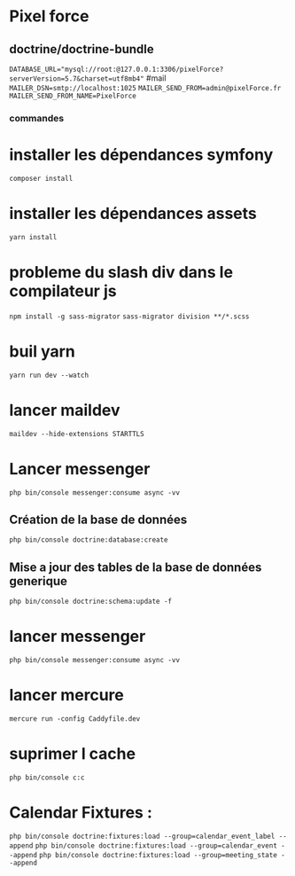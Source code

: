 # Pixel force
## doctrine/doctrine-bundle
```DATABASE_URL="mysql://root:@127.0.0.1:3306/pixelForce?serverVersion=5.7&charset=utf8mb4"```
#mail
```MAILER_DSN=smtp://localhost:1025```
```MAILER_SEND_FROM=admin@pixelForce.fr```
```MAILER_SEND_FROM_NAME=PixelForce```

### commandes

# installer les dépendances symfony
```composer install```
# installer les dépendances assets
```yarn install```
# probleme du slash div dans le compilateur js
```npm install -g sass-migrator```
```sass-migrator division **/*.scss```
# buil yarn
```yarn run dev --watch```
# lancer maildev
```maildev --hide-extensions STARTTLS```
# Lancer messenger
```php bin/console messenger:consume async -vv```
## Création de la base de données 
```php bin/console doctrine:database:create```
## Mise a jour des tables de la base de données generique
```php bin/console doctrine:schema:update -f```
# lancer messenger
```php bin/console messenger:consume async -vv```
# lancer mercure
```mercure run -config Caddyfile.dev```
# suprimer l cache
```php bin/console c:c```

# Calendar Fixtures :
```php bin/console doctrine:fixtures:load --group=calendar_event_label --append```
```php bin/console doctrine:fixtures:load --group=calendar_event --append```
```php bin/console doctrine:fixtures:load --group=meeting_state --append```




